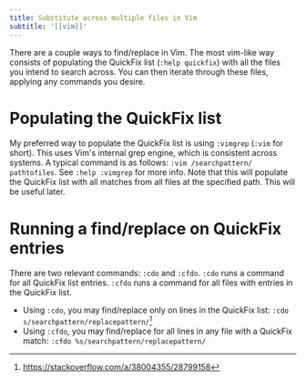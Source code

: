 ```yaml
---
title: Substitute across multiple files in Vim
subtitle: '[[vim]]'
---
```


There are a couple ways to find/replace in Vim. The most vim-like way
consists of populating the QuickFix list (`:help quickfix`) with all the
files you intend to search across. You can then iterate through these
files, applying any commands you desire.

# Populating the QuickFix list

My preferred way to populate the QuickFix list is using `:vimgrep`
(`:vim` for short). This uses Vim's internal grep engine, which is
consistent across systems. A typical command is as follows: `:vim
/searchpattern/ pathtofiles`. See `:help :vimgrep` for more info. Note
that this will populate the QuickFix list with all matches from all
files at the specified path. This will be useful later.

# Running a find/replace on QuickFix entries

There are two relevant commands: `:cdo` and `:cfdo`. `:cdo` runs a
command for all QuickFix list entries. `:cfdo` runs a command for all
files with entries in the QuickFix list. 

- Using `:cdo`, you may find/replace only on lines in the QuickFix list:
  `:cdo s/searchpattern/replacepattern/`[^1]
- Using `:cfdo`, you may find/replace for all lines in any file with a
  QuickFix match: `:cfdo %s/searchpattern/replacepattern/`

[^1]: <https://stackoverflow.com/a/38004355/28799158>
